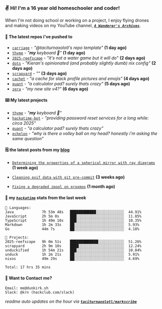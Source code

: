### ✌️ Hi! I'm a 16 year old homeschooler and coder!

When I'm not doing school or working on a project, I enjoy flying drones and making videos on my YouTube channel, [**_`A Wanderer's Archives`_**](https://youtube.com/@wanderer.archives).

#### 👷 The latest repos i've pushed to

- [`carriage`](https://github.com/taciturnaxolotl/carriage) - _"@taciturnaxolotl's repo template"_ **(1 day ago)**
- [`thyme`](https://github.com/taciturnaxolotl/thyme) - _"**my** keyboard 🫶"_ **(1 day ago)**
- [`2025-reefscape`](https://github.com/df1317/2025-reefscape) - _"it's not a water game but it will do"_ **(2 days ago)**
- [`dots`](https://github.com/taciturnaxolotl/dots) - _"Kieran's opinionated (and probably slightly dumb) nix config"_ **(2 days ago)**
- [`scrapyard`](https://github.com/hackclub/scrapyard) - _""_ **(3 days ago)**
- [`cachet`](https://github.com/taciturnaxolotl/cachet) - _"a cache for slack profile pictures and emojis"_ **(4 days ago)**
- [`quant`](https://github.com/taciturnaxolotl/quant) - _"a calculator pad? surely thats crazy"_ **(5 days ago)**
- [`zera`](https://github.com/taciturnaxolotl/zera) - _"my new site v4?"_ **(6 days ago)**

#### ⌨️ My latest projects

- [`thyme`](https://github.com/taciturnaxolotl/thyme) - _"**my** keyboard 🫶"_
- [`hackatime-bot`](https://github.com/taciturnaxolotl/hackatime-bot) - _"providing password reset services for a long while: circa 2025"_
- [`quant`](https://github.com/taciturnaxolotl/quant) - _"a calculator pad? surely thats crazy"_
- [`echelon`](https://github.com/taciturnaxolotl/echelon) - _"why is there a volley ball on my head? honestly i'm asking the same question"_

#### 🗒️ the latest posts from my [blog](https://dunkirk.sh)

- [`Determining the properties of a spherical mirror with ray diagrams`](https://dunkirk.sh/blog/spherical-ray-diagrams/) **(1 week ago)**

- [`Cleaning exif data with git pre-commit`](https://dunkirk.sh/blog/remove-exif-git-hook/) **(3 weeks ago)**

- [`Fixing a degraded zpool on proxmox`](https://dunkirk.sh/blog/degraded-zpool-proxmox/) **(1 month ago)**



#### 📡 my [_`hackatime`_](https://waka.hackclub.com) stats from the last week

```text
💾 Languages:
Java             7h 53m 48s   ████████████░░░░░░░░░░░░░  44.91%
JavaScript       2h 5m 0s     ███░░░░░░░░░░░░░░░░░░░░░░  11.85%
TypeScript       1h 49m 10s   ███░░░░░░░░░░░░░░░░░░░░░░  10.35%
Markdown         1h 2m 33s    ██░░░░░░░░░░░░░░░░░░░░░░░  5.93%
Go               44m 7s       ██░░░░░░░░░░░░░░░░░░░░░░░  4.18%

💼 Projects:
2025-reefscape   9h 0m 51s    █████████████░░░░░░░░░░░░  51.26%
scrapyard        2h 9m 10s    ████░░░░░░░░░░░░░░░░░░░░░  12.24%
unduckified      1h 54m 21s   ███░░░░░░░░░░░░░░░░░░░░░░  10.84%
unduck           1h 2m 21s    ██░░░░░░░░░░░░░░░░░░░░░░░  5.91%
nixos            49m 29s      ██░░░░░░░░░░░░░░░░░░░░░░░  4.69%

Total: 17 hrs 35 mins
```

#### 📮 Want to Contact me?

```text
Email: me@dunkirk.sh
Slack: @krn (hackclub.com/slack)
```

_readme auto updates on the hour via [**`taciturnaxolotl/markscribe`**](https://github.com/taciturnaxolotl/markscribe)_
